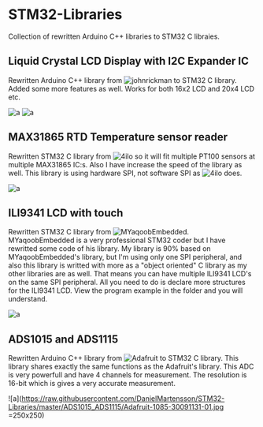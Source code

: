 # STM32-Libraries
Collection of rewritten Arduino C++ libraries to STM32 C libraies. 

## Liquid Crystal LCD Display with I2C Expander IC
Rewritten Arduino C++ library from ![johnrickman](https://github.com/johnrickman/LiquidCrystal_I2C) to STM32 C library. Added some more features as well. Works for both 16x2 LCD and 20x4 LCD etc.

![a](https://raw.githubusercontent.com/DanielMartensson/STM32-Libraries/master/LiquidCrystal%20I2C/Selecci%C3%B3n_017.png)
![a](https://raw.githubusercontent.com/DanielMartensson/STM32-Libraries/master/LiquidCrystal%20I2C/Selecci%C3%B3n_018.png)

## MAX31865 RTD Temperature sensor reader
Rewritten STM32 C library from ![4ilo](https://github.com/4ilo/MAX31865-Stm32HAL) so it will fit multiple PT100 sensors at multiple  MAX31865 IC:s. Also I have increase the speed of the library as well. This library is using hardware SPI, not software SPI as ![4ilo](https://github.com/4ilo/MAX31865-Stm32HAL) does.

![a](https://raw.githubusercontent.com/DanielMartensson/STM32-Libraries/master/MAX31865/Selecci%C3%B3n_021.png)

## ILI9341 LCD with touch
Rewritten STM32 C library from ![MYaqoobEmbedded](https://github.com/MYaqoobEmbedded/STM32-Tutorials/tree/master/Tutorial%2026%20-%20SPI%20LCD%20%2B%20Resistive%20touch). MYaqoobEmbedded is a very professional STM32 coder but I have rewritted some code of his library. My library is 90% based on MYaqoobEmbedded's library, but I'm using only one SPI peripheral, and also this library is writted with more as a "object oriented" C library as my other libraries are as well. That means you can have multiple ILI9341 LCD's on the same SPI peripheral. All you need to do is declare more structures for the ILI9341 LCD. View the program example in the folder and you will understand.

![a](https://raw.githubusercontent.com/DanielMartensson/STM32-Libraries/master/ILI9341%20Touch%20LCD/S%C3%A9lection_013.png)

## ADS1015 and ADS1115
Rewritten Arduino C++ library from ![Adafruit](https://github.com/adafruit/Adafruit_ADS1X15) to STM32 C library. This library shares exactly the same functions as the Adafruit's library. This ADC is very powerfull and have 4 channels for measurement. The resolution is 16-bit which is gives a very accurate measurement. 

![a](https://raw.githubusercontent.com/DanielMartensson/STM32-Libraries/master/ADS1015_ADS1115/Adafruit-1085-30091131-01.jpg =250x250)
